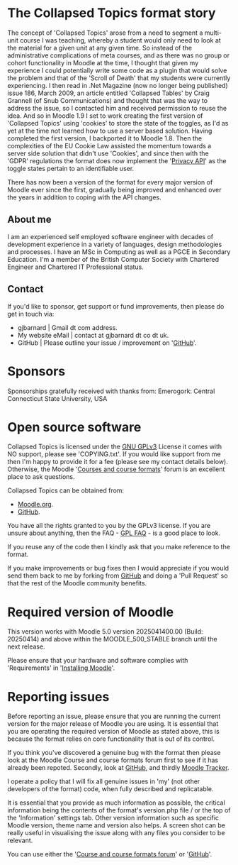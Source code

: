 The Collapsed Topics format story
=================================
The concept of 'Collapsed Topics' arose from a need to segment a multi-unit course I was teaching, whereby a student would only
need to look at the material for a given unit at any given time.  So instead of the administrative complications of meta
courses, and as there was no group or cohort functionality in Moodle at the time, I thought that given my experience I could
potentially write some code as a plugin that would solve the problem and that of the 'Scroll of Death' that my students were
currently experiencing.  I then read in .Net Magazine (now no longer being published) issue 186, March 2009, an article entitled
'Collapsed Tables' by Craig Grannell (of Snub Communications) and thought that was the way to address the issue, so I contacted him
and received permission to reuse the idea.  And so in Moodle 1.9 I set to work creating the first version of 'Collapsed Topics' using
'cookies' to store the state of the toggles, as I'd as yet at the time not learned how to use a server based solution.  Having
completed the first version, I backported it to Moodle 1.8.  Then the complexities of the EU Cookie Law assisted the momentum
towards a server side solution that didn't use 'Cookies', and since then with the 'GDPR' regulations the format does now implement the
'[Privacy API](https://docs.moodle.org/dev/Privacy_API)' as the toggle states pertain to an identifiable user.

There has now been a version of the format for every major version of Moodle ever since the first, gradually being improved and
enhanced over the years in addition to coping with the API changes.

About me
--------
I am an experienced self employed software engineer with decades of development experience in a variety of languages, design
methodologies and processes.  I have an MSc in Computing as well as a PGCE in Secondary Education.  I'm a member of the British
Computer Society with Chartered Engineer and Chartered IT Professional status.

Contact
-------
If you'd like to sponsor, get support or fund improvements, then please do get in touch via:

- gjbarnard | Gmail dt com address.
- My website eMail | contact at gjbarnard dt co dt uk.
- GitHub | Please outline your issue / improvement on '[GitHub](https://github.com/gjbarnard/moodle-format_topcoll/issues)'.

Sponsors
========
Sponsorships gratefully received with thanks from:
Emerogork: Central Connecticut State University, USA

Open source software
====================
Collapsed Topics is licensed under the [GNU GPLv3](https://www.gnu.org/licenses/gpl-3.0.en.html) License it comes with NO support,
please see 'COPYING.txt'. If you would like support from me then I'm happy to provide it for a fee (please see my contact details
below).  Otherwise, the Moodle '[Courses and course formats](https://moodle.org/mod/forum/view.php?id=47)' forum is an excellent place
to ask questions.

Collapsed Topics can be obtained from:

* [Moodle.org](https://moodle.org/plugins/view.php?plugin=format_topcoll).
* [GitHub](https://github.com/gjbarnard/moodle-format_topcoll/releases).

You have all the rights granted to you by the GPLv3 license.  If you are unsure about anything, then the
FAQ - [GPL FAQ](https://www.gnu.org/licenses/gpl-faq.html) - is a good place to look.

If you reuse any of the code then I kindly ask that you make reference to the format.

If you make improvements or bug fixes then I would appreciate if you would send them back to me by forking from
[GitHub](https://github.com/gjbarnard/moodle-format_topcoll) and doing a 'Pull Request' so that the rest of the Moodle community
benefits.

Required version of Moodle
==========================
This version works with Moodle 5.0 version 2025041400.00 (Build: 20250414) and above within the MOODLE_500_STABLE branch until the
next release.

Please ensure that your hardware and software complies with 'Requirements' in '[Installing Moodle](https://docs.moodle.org/500/en/Installing_Moodle)'.

Reporting issues
================
Before reporting an issue, please ensure that you are running the current version for the major release of Moodle you are using.  It
is essential that you are operating the required version of Moodle as stated above, this is because the format relies on core functionality
that is out of its control.

If you think you've discovered a genuine bug with the format then please look at the Moodle Course and course formats forum first to see if it
has already been repoted.  Secondly, look at [GitHub](https://github.com/gjbarnard/moodle-format_topcoll/issues), and thirdly [Moodle Tracker](https://tracker.moodle.org/issues/?jql=project+%3D+CONTRIB+AND+component+%3D+%22Course+format%3A+Topcoll%22).

I operate a policy that I will fix all genuine issues in 'my' (not other developers of the format) code, when fully described and
replicatable.

It is essential that you provide as much information as possible, the critical information being the contents of the format's
version.php file / or the top of the 'Information' settings tab.  Other version information such as specific Moodle version,
theme name and version also helps.  A screen shot can be really useful in visualising the issue along with any files you
consider to be relevant.

You can use either the '[Course and course formats forum](https://moodle.org/mod/forum/view.php?id=47)' or '[GitHub](https://github.com/gjb2048/moodle-format_topcoll/issues)'.


